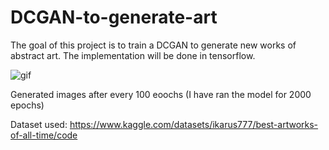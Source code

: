 # DCGAN-to-generate-art
The goal of this project is to train a DCGAN to generate new works of abstract art. The implementation will be done in tensorflow.

![gif](https://github.com/dharmikrathod/DCGAN-to-generate-art/assets/61191019/3e797634-6232-45ce-a67c-b3c226956127)



Generated images after every 100 eoochs (I have ran the model for 2000 epochs)

Dataset used: https://www.kaggle.com/datasets/ikarus777/best-artworks-of-all-time/code

